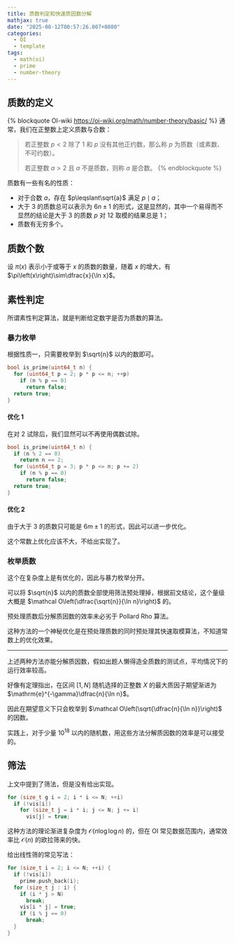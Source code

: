 ```yaml
---
title: 质数判定和快速质因数分解
mathjax: true
date: "2025-08-12T00:57:26.007+0800"
categories:
  - OI
  - template
tags:
  - math(oi)
  - prime
  - number-theory
---
```


## 质数的定义

{% blockquote OI-wiki https://oi-wiki.org/math/number-theory/basic/ %}
通常，我们在正整数上定义质数与合数：

> 若正整数 $p\lt 2$ 除了 $1$ 和 $p$ 没有其他正约数，那么称 $p$ 为质数（或素数、不可约数）。
>
> 若正整数 $a\gt 2$ 且 $a$ 不是质数，则称 $a$ 是合数。
{% endblockquote %}

质数有一些有名的性质：

+ 对于合数 $a$，存在 $p\leqslant\sqrt{a}$ 满足 $p\mid a$；
+ 大于 $3$ 的质数总可以表示为 $6n\pm 1$ 的形式，这是显然的，其中一个易得而不显然的结论是大于 $3$ 的质数 $p$ 对 $12$ 取模的结果总是 $1$；
+ 质数有无穷多个。

## 质数个数

设 $\pi\left(x\right)$ 表示小于或等于 $x$ 的质数的数量，随着 $x$ 的增大，有 $\pi\left(x\right)\sim\dfrac{x}{\ln x}$。

## 素性判定

所谓素性判定算法，就是判断给定数字是否为质数的算法。

### 暴力枚举

根据性质一，只需要枚举到 $\sqrt{n}$ 以内的数即可。

```cpp
bool is_prime(uint64_t n) {
  for (uint64_t p = 2; p * p <= n; ++p)
    if (n % p == 0)
      return false;
  return true;
}
```

#### 优化 1

在对 $2$ 试除后，我们显然可以不再使用偶数试除。

```cpp
bool is_prime(uint64_t n) {
  if (n % 2 == 0)
    return n == 2;
  for (uint64_t p = 3; p * p <= n; p += 2)
    if (n % p == 0)
      return false;
  return true;
}
```

#### 优化 2

由于大于 $3$ 的质数只可能是 $6m\pm 1$ 的形式，因此可以进一步优化。

这个常数上优化应该不大，不给出实现了。

### 枚举质数

这个在复杂度上是有优化的，因此与暴力枚举分开。

可以将 $\sqrt{n}$ 以内的质数全部使用筛法预处理掉，根据前文结论，这个量级大概是 $\mathcal O\left(\dfrac{\sqrt{n}}{\ln n}\right)$ 的。

预处理质数后分解质因数的效率未必劣于 Pollard Rho 算法。

这种方法的一个神秘优化是在预处理质数的同时预处理其快速取模算法，不知道常数上的优化效果。

---

上述两种方法亦能分解质因数，假如出题人懒得造全质数的测试点，平均情况下的运行效率较高。

好像有定理指出，在区间 $[1,N]$ 随机选择的正整数 $X$ 的最大质因子期望渐进为 $\mathrm{e}^{-\gamma}\dfrac{n}{\ln n}$。

因此在期望意义下只会枚举到 $\mathcal O\left(\sqrt{\dfrac{n}{\ln n}}\right)$ 的因数。

实践上，对于少量 $10^{18}$ 以内的随机数，用这些方法分解质因数的效率是可以接受的。

## 筛法

上文中提到了筛法，但是没有给出实现。

```cpp
for (size_t g i = 2; i * i <= N; ++i)
  if (!vis[i])
    for (size_t j = i * i; j <= N; j += i)
      vis[j] = true;
```

这种方法的理论渐进复杂度为 $\mathcal O(n\log\log n)$ 的，但在 OI 常见数据范围内，通常效率比 $\mathcal O(n)$ 的欧拉筛来的快。

给出线性筛的常见写法：

```cpp
for (size_t i = 2; i <= N; ++i) {
  if (!vis[i])
    prime.push_back(i);
  for (size_t j : i) {
    if (i * j > N)
      break;
    vis[i * j] = true;
    if (i % j == 0)
      break;
  }
}
```
